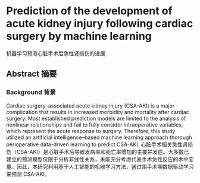 # Prediction of the development of acute kidney injury following cardiac surgery by machine learning
机器学习预测心脏手术后急性肾损伤的进展


## Abstract  摘要
### Background  背景
Cardiac surgery–associated acute kidney injury (CSA-AKI) is a major complication that results in increased morbidity and mortality after cardiac surgery. Most established prediction models are limited to the analysis of nonlinear relationships and fail to fully consider intraoperative variables, which represent the acute response to surgery. Therefore, this study utilized an artificial intelligence–based machine learning approach thorough perioperative data-driven learning to predict CSA-AKI.
心脏手术相关急性肾损伤（CSA-AKI）是心脏手术后导致发病率和死亡率增加的主要并发症。大多数已建立的预测模型仅限于分析非线性关系，未能充分考虑代表手术急性反应的术中变量。因此，本研究利用基于人工智能的机器学习方法，通过围手术期数据驱动学习来预测 CSA-AKI。